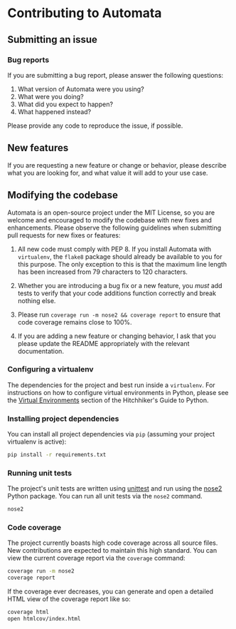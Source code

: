 # Contributing to Automata

## Submitting an issue

### Bug reports

If you are submitting a bug report, please answer the following questions:

1. What version of Automata were you using?
2. What were you doing?
3. What did you expect to happen?
4. What happened instead?

Please provide any code to reproduce the issue, if possible.

## New features

If you are requesting a new feature or change or behavior, please describe what
you are looking for, and what value it will add to your use case.

## Modifying the codebase

Automata is an open-source project under the MIT License, so you are welcome and
encouraged to modify the codebase with new fixes and enhancements. Please
observe the following guidelines when submitting pull requests for new fixes or
features:

1. All new code must comply with PEP 8. If you install Automata with
`virtualenv`, the `flake8` package should already be available to you for this
purpose. The only exception to this is that the maximum line length has been
increased from 79 characters to 120 characters.

2. Whether you are introducing a bug fix or a new feature, you *must* add tests
to verify that your code additions function correctly and break nothing else.

3. Please run `coverage run -m nose2 && coverage report` to ensure that code
coverage remains close to 100%.

4. If you are adding a new feature or changing behavior, I ask that you please
update the README appropriately with the relevant documentation.

### Configuring a virtualenv

The dependencies for the project and best run inside a `virtualenv`. For
instructions on how to configure virtual environments in Python, please see the
[Virtual Environments](https://docs.python-guide.org/dev/virtualenvs/)
section of the Hitchhiker's Guide to Python.

### Installing project dependencies

You can install all project dependencies via `pip` (assuming your project
virtualenv is active):

```sh
pip install -r requirements.txt
```

### Running unit tests

The project's unit tests are written using [unittest][unittest] and run using
the [nose2][nose2] Python package. You can run all unit tests via the `nose2`
command.

```sh
nose2
```

[unittest]: https://docs.python.org/3/library/unittest.html
[nose2]: https://docs.nose2.io/en/latest/

### Code coverage

The project currently boasts high code coverage across all source files. New
contributions are expected to maintain this high standard. You can view the
current coverage report via the `coverage` command:

```sh
coverage run -m nose2
coverage report
```

If the coverage ever decreases, you can generate and open a detailed HTML view
of the coverage report like so:

```sh
coverage html
open htmlcov/index.html
```
